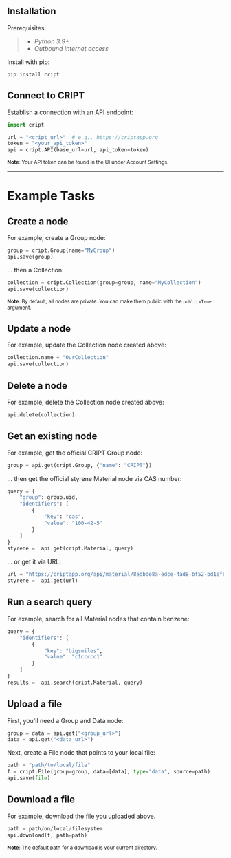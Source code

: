## Installation

Prerequisites:
> - *Python 3.9+*
> - *Outbound Internet access*

Install with pip:
```
pip install cript
```

## Connect to CRIPT

Establish a connection with an API endpoint:
```python
import cript

url = "<cript_url>"  # e.g., https://criptapp.org
token = "<your_api_token>"
api = cript.API(base_url=url, api_token=token)
```
<sup>**Note**: Your API token can be found in the UI under Account Settings.</sup>

---

# Example Tasks

## Create a node
For example, create a Group node:
```python
group = cript.Group(name="MyGroup")
api.save(group)
```
... then a Collection:
```python
collection = cript.Collection(group=group, name="MyCollection")
api.save(collection)
```
<sup>**Note**: By default, all nodes are private. You can make them public with the `public=True` argument.</sup>

## Update a node
For example, update the Collection node created above:
```python
collection.name = "OurCollection"
api.save(collection)
```

## Delete a node
For example, delete the Collection node created above:
```python
api.delete(collection)
```

## Get an existing node
For example, get the official CRIPT Group node:
```python
group = api.get(cript.Group, {"name": "CRIPT"})
```
... then get the official styrene Material node via CAS number:
```python
query = {
    "group": group.uid,
    "identifiers": [
        {
            "key": "cas",
            "value": "100-42-5"
        }
    ]
}
styrene =  api.get(cript.Material, query)
```
... or get it via URL:
```python
url = "https://criptapp.org/api/material/8edbde8a-edce-4ad8-bf52-bd1ef81ba399/"
styrene =  api.get(url)
```


## Run a search query
For example, search for all Material nodes that contain benzene:
```python
query = {
    "identifiers": [
        {
            "key": "bigsmiles",
            "value": "c1ccccc1"
        }
    ]
}
results =  api.search(cript.Material, query)
```

## Upload a file
First, you'll need a Group and Data node:
```python
group = data = api.get("<group_url>")
data = api.get("<data_url>")
```
Next, create a File node that points to your local file:
```python
path = "path/to/local/file"
f = cript.File(group=group, data=[data], type="data", source=path)
api.save(file)
```

## Download a file
For example, download the file you uploaded above.
```python
path = path/on/local/filesystem
api.download(f, path=path)
```
<sup>**Note**: The default path for a download is your current directory.</sup>

